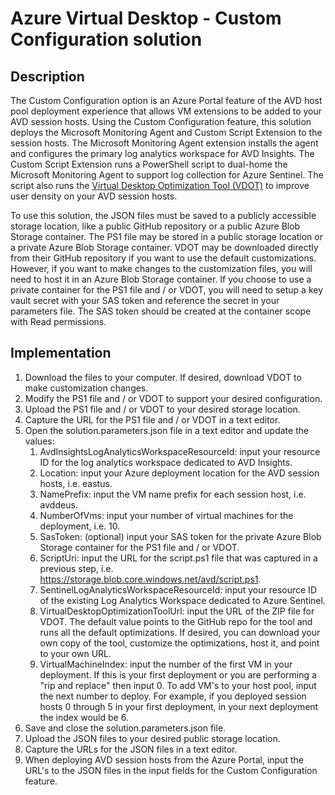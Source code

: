 # Azure Virtual Desktop - Custom Configuration solution

## Description

The Custom Configuration option is an Azure Portal feature of the AVD host pool deployment experience that allows VM extensions to be added to your AVD session hosts. Using the Custom Configuration feature, this solution deploys the Microsoft Monitoring Agent and Custom Script Extension to the session hosts. The Microsoft Monitoring Agent extension installs the agent and configures the primary log analytics workspace for AVD Insights. The Custom Script Extension runs a PowerShell script to dual-home the Microsoft Monitoring Agent to support log collection for Azure Sentinel. The script also runs the [Virtual Desktop Optimization Tool (VDOT)](https://github.com/The-Virtual-Desktop-Team/Virtual-Desktop-Optimization-Tool) to improve user density on your AVD session hosts.

To use this solution, the JSON files must be saved to a publicly accessible storage location, like a public GitHub repository or a public Azure Blob Storage container. The PS1 file may be stored in a public storage location or a private Azure Blob Storage container. VDOT may be downloaded directly from their GitHub repository if you want to use the default customizations. However, if you want to make changes to the customization files, you will need to host it in an Azure Blob Storage container. If you choose to use a private container for the PS1 file and / or VDOT, you will need to setup a key vault secret with your SAS token and reference the secret in your parameters file.  The SAS token should be created at the container scope with Read permissions.

## Implementation

1. Download the files to your computer. If desired, download VDOT to make customization changes.
1. Modify the PS1 file and / or VDOT to support your desired configuration.
1. Upload the PS1 file and / or VDOT to your desired storage location.
1. Capture the URL for the PS1 file and / or VDOT in a text editor.
1. Open the solution.parameters.json file in a text editor and update the values:
    1. AvdInsightsLogAnalyticsWorkspaceResourceId: input your resource ID for the log analytics workspace dedicated to AVD Insights.
    1. Location: input your Azure deployment location for the AVD session hosts, i.e. eastus.
    1. NamePrefix: input the VM name prefix for each session host, i.e. avddeus.
    1. NumberOfVms: input your number of virtual machines for the deployment, i.e. 10.
    1. SasToken: (optional) input your SAS token for the private Azure Blob Storage container for the PS1 file and / or VDOT.
    1. ScriptUri: input the URL for the script.ps1 file that was captured in a previous step, i.e. https://storage.blob.core.windows.net/avd/script.ps1.
    1. SentinelLogAnalyticsWorkspaceResourceId: input your resource ID of the existing Log Analytics Workspace dedicated to Azure Sentinel.
    1. VirtualDesktopOptimizationToolUrl: input the URL of the ZIP file for VDOT. The default value points to the GitHub repo for the tool and runs all the default optimizations.  If desired, you can download your own copy of the tool, customize the optimizations, host it, and point to your own URL.
    1. VirtualMachineIndex: input the number of the first VM in your deployment.  If this is your first deployment or you are performing a "rip and replace" then input 0.  To add VM's to your host pool, input the next number to deploy.  For example, if you deployed session hosts 0 through 5 in your first deployment, in your next deployment the index would be 6.
1. Save and close the solution.parameters.json file.
1. Upload the JSON files to your desired public storage location.
1. Capture the URLs for the JSON files in a text editor.
1. When deploying AVD session hosts from the Azure Portal, input the URL's to the JSON files in the input fields for the Custom Configuration feature.
